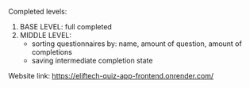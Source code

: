 Completed levels:

1. BASE LEVEL: full completed
2. MIDDLE LEVEL: 
   - sorting questionnaires by: name, amount of question, amount of completions
   - saving intermediate completion state

Website link: https://eliftech-quiz-app-frontend.onrender.com/
